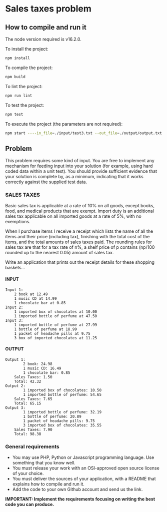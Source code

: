 # Sales taxes problem

## How to compile and run it

The node version required is v16.2.0.

To install the project:

```Bash
npm install
```

To compile the project:

```Bash
npm build
```

To lint the project:

```Bash
npm run lint
```

To test the project:

```Bash
npm test
```

To execute the project (the parameters are not required):

```Bash
npm start ----in_file=./input/test3.txt --out_file=./output/output.txt
```

## Problem

This problem requires some kind of input. You are free to implement any mechanism for feeding input into your solution (for example, using hard coded data within a unit test). You should provide sufficient evidence that your solution is complete by, as a minimum, indicating that it works correctly against the supplied test data.

### SALES TAXES

Basic sales tax is applicable at a rate of 10% on all goods, except books, food, and medical products that are exempt. Import duty is an additional sales tax applicable on all imported goods at a rate of 5%, with no exemptions.

When I purchase items I receive a receipt which lists the name of all the items and their price (including tax), finishing with the total cost of the items, and the total amounts of sales taxes paid. The rounding rules for sales tax are that for a tax rate of n%, a shelf price of p contains (np/100 rounded up to the nearest 0.05) amount of sales tax.

Write an application that prints out the receipt details for these shopping baskets...

#### INPUT

    Input 1:
        2 book at 12.49
        1 music CD at 14.99
        1 chocolate bar at 0.85
    Input 2:
        1 imported box of chocolates at 10.00
        1 imported bottle of perfume at 47.50
    Input 3:
        1 imported bottle of perfume at 27.99
        1 bottle of perfume at 18.99
        1 packet of headache pills at 9.75
        3 box of imported chocolates at 11.25

#### OUTPUT

    Output 1:
            2 book: 24.98
            1 music CD: 16.49
            1 chocolate bar: 0.85
        Sales Taxes: 1.50
        Total: 42.32
    Output 2:
            1 imported box of chocolates: 10.50
            1 imported bottle of perfume: 54.65
        Sales Taxes: 7.65
        Total: 65.15
    Output 3:
            1 imported bottle of perfume: 32.19
            1 bottle of perfume: 20.89
            1 packet of headache pills: 9.75
            3 imported box of chocolates: 35.55
        Sales Taxes: 7.90
        Total: 98.38

### General requirements

-   You may use PHP, Python or Javascript programming language. Use something that you know well.
-   You must release your work with an OSI-approved open source license of your choice.
-   You must deliver the sources of your application, with a README that explains how to compile and run it.
-   Add the code to your own Github account and send us the link.

**IMPORTANT: Implement the requirements focusing on writing the best code you can produce.**
